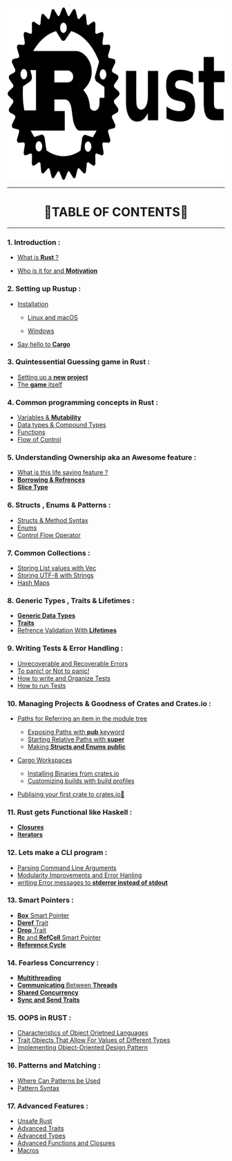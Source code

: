 <p align="center">
 <img src="logo.png" height= 400 width = 600 />
</p>

<hr>

<h1 align="center">🦀TABLE OF CONTENTS🦀</h1>

<hr>

### 1. Introduction :

- [What is **Rust** ?](1.Introduction/Who_and_what.md)

- [Who is it for and **Motivation**](1.Introduction/Motivation.md)

### 2. Setting up Rustup :

- [Installation]()
  
  - [Linux and macOS]()
  
  - [Windows]()

- [Say hello to **Cargo**]() 

### 3. Quintessential Guessing game in Rust :

- [Setting up a **new project**]()
- [The **game** itself]()

### 4.  Common programming concepts in Rust :

- [Variables & **Mutability**]()
- [Data types & Compound Types]()
- [Functions]()
- [Flow of Control]()

### 5. Understanding **Ownership** aka an Awesome feature :

- [What is this life saving feature ?]()
- [**Borrowing & Refrences**]()
- [**Slice Type**]()

### 6. Structs , Enums & Patterns :

- [Structs & Method Syntax]()
- [Enums]()
- [Control Flow Operator]()

### 7. Common Collections :

- [Storing List values with Vec]()
- [Storing UTF-8 with Strings]()
- [Hash Maps]()

### 8. Generic Types , Traits & Lifetimes :

- [**Generic Data Types**]()
- [**Traits**]()
- [Refrence Validation With **Lifetimes**]()

### 9. Writing **Tests** &  **Error Handling** :

- [Unrecoverable and Recoverable Errors]()
- [To panic! or Not to panic!]()
- [How to write and Organize Tests]()
- [How to run Tests]()

### 10. Managing Projects & Goodness of Crates and Crates.io :

- [Paths for Referring an item in the module tree]()
  
  - [Exposing Paths with **pub** keyword]()
  - [Starting Relative Paths with **super**]()
  - [Making **Structs and Enums public**]()

- [Cargo Workspaces]()
  
  - [Installing Binaries from crates.io]()
  - [Customizing builds with build profiles]()

- [Publising your first crate to crates.io🦀]()

### 11. Rust gets Functional like Haskell :

- [**Closures**]()
- [**Iterators**]()

### 12. Lets make a CLI program :

- [Parsing Command Line Arguments]()
- [Modularity Improvements and Error Hanling]()
- [writing Error messages to **stderror instead of stdout**]()

### 13. Smart Pointers :

- [**Box** Smart Pointer]()
- [**Deref** Trait]()
- [**Drop** Trait]()
- [**Rc** and **RefCell** Smart Pointer]()
- [**Reference Cycle**]()


### 14. Fearless Concurrency : 

- [**Multithreading**]()
- [**Communicating** Between **Threads**]()
- [**Shared Concurrency**]()
- [**Sync and Send Traits**]()


### 15. OOPS in RUST :

- [Characteristics of Object Orietned Languages]()
- [Trait Objects That Allow For Values of Different Types]()
- [Implementing Object-Oriented Design Pattern]()

### 16. Patterns and Matching :

- [Where Can Patterns be Used]()
- [Pattern Syntax]()

### 17. Advanced Features :

- [Unsafe Rust]()
- [Advanced Traits]()
- [Advanced Types]()
- [Advanced Functions and Closures]()
- [Macros]()
